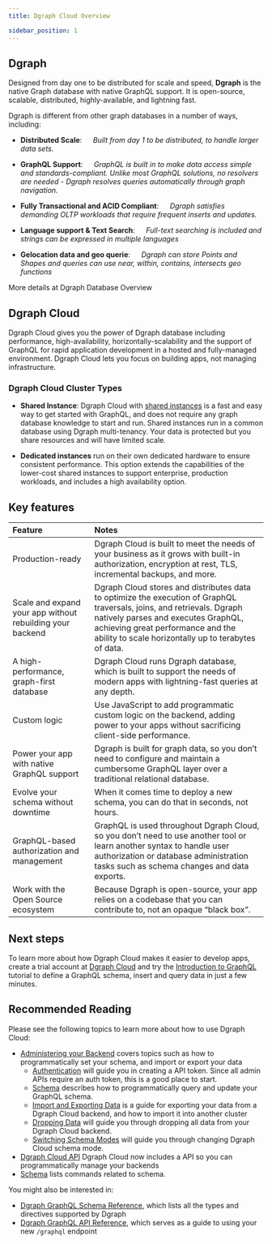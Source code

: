 ```yaml
---
title: Dgraph Cloud Overview

sidebar_position: 1
---
```


## Dgraph

Designed from day one to be distributed for scale and speed, **Dgraph** is the native Graph database with native GraphQL support. It is open-source, scalable, distributed, highly-available, and lightning fast.

Dgraph is different from other graph databases in a number of ways, including:

- **Distributed Scale**: &emsp; *Built from day 1 to be distributed, to handle larger data sets.*

- **GraphQL Support**: &emsp; *GraphQL is built in to make data access simple and standards-compliant. Unlike most GraphQL solutions, no resolvers are needed - Dgraph resolves queries automatically through graph navigation.*

- **Fully Transactional and ACID Compliant**: &emsp; *Dgraph satisfies demanding OLTP workloads that require frequent inserts and updates.*

- **Language support & Text Search**: &emsp; *Full-text searching is included and strings can be expressed in multiple languages*

- **Gelocation data and geo querie**: &emsp; *Dgraph can store Points and Shapes and queries can use near, within, contains, intersects geo functions*

More details at Dgraph Database Overview

## Dgraph Cloud 

Dgraph Cloud gives you the power of Dgraph database including performance, high-availability, horizontally-scalability and the support of GraphQL for rapid application development in a hosted and fully-managed environment. Dgraph Cloud lets you focus on building apps, not managing infrastructure.

### Dgraph Cloud Cluster Types

 - **Shared Instance**: Dgraph Cloud with [shared instances](https://cloud.dgraph.io/pricing?type=shared) is a fast and easy way to get started with GraphQL, and does not require any graph database knowledge to start and run. Shared instances run in a common database using Dgraph multi-tenancy. Your data is protected but you share resources and will have limited scale.

- **Dedicated instances** run on their own dedicated hardware to ensure consistent performance. This option extends the capabilities of the lower-cost shared instances to support enterprise, production workloads, and includes a high availability option.


## Key features

| Feature        | Notes     |
| :------------- | :------------- |
| Production-ready | Dgraph Cloud is  built to meet the needs of your business as it grows with built-in authorization, encryption at rest, TLS, incremental backups, and more. |
| Scale and expand your app without rebuilding your backend | Dgraph Cloud stores and distributes data to optimize the execution of GraphQL traversals, joins, and retrievals. Dgraph natively parses and executes GraphQL, achieving great performance and the ability to scale horizontally up to terabytes of data. |
| A high-performance, graph-first database | Dgraph Cloud runs Dgraph database, which is built to support the needs of modern apps with lightning-fast queries at any depth. |
| Custom logic | Use JavaScript to add programmatic custom logic on the backend, adding power to your apps without sacrificing client-side performance. |
| Power your app with native GraphQL support | Dgraph is built for graph data, so you don’t need to configure and maintain a cumbersome GraphQL layer over a traditional relational database. |
| Evolve your schema without downtime | When it comes time to deploy a new schema, you can do that in seconds, not hours. |
| GraphQL-based authorization and management | GraphQL is used throughout Dgraph Cloud, so you don’t need to use another tool or learn another syntax to handle user authorization or database administration tasks such as schema changes and data exports. |
| Work with the Open Source ecosystem | Because Dgraph is open-source, your app relies on a codebase that you can contribute to, not an opaque “black box”. |



## Next steps


To learn more about how Dgraph Cloud makes it easier to develop apps, create a
trial account at [Dgraph Cloud](https://cloud.dgraph.io) and try the [Introduction to GraphQL](https://dgraph.io/tour/graphqlintro/2/) tutorial to define a GraphQL schema, insert and query data in just a few minutes.

## Recommended Reading

Please see the following topics to learn more about how to use Dgraph Cloud:

- [Administering your Backend](/docs/deploy/admin/dgraph-administration) covers topics such as how to programmatically set your schema, and import or export your data
  - [Authentication](/docs/deploy/admin/dgraph-administration) will guide you in creating a API token. Since all admin APIs require an auth token, this is a good place to start.
  - [Schema](/docs/graphql/schema) describes how to programmatically query and update your GraphQL schema.
  - [Import and Exporting Data](/docs/howto/exportdata/about-export) is a guide for exporting your data from a Dgraph Cloud backend, and how to import it into another cluster
  - [Dropping Data](/docs/howto/drop-data) will guide you through dropping all data from your Dgraph Cloud backend.
  - [Switching Schema Modes](/docs/cloud/admin/schema-modes) will guide you through changing Dgraph Cloud schema mode.
- [Dgraph Cloud API](/docs/cloud/cloud-api) Dgraph Cloud now includes a API so you can programmatically manage your backends
- [Schema](/docs/cloud/cloud-api/schema) lists commands related to schema.


You might also be interested in:

- [Dgraph GraphQL Schema Reference](/docs/graphql/schema), which lists all the types and directives supported by Dgraph
- [Dgraph GraphQL API Reference](/docs/graphql/graphql-clients), which serves as a guide to using your new `/graphql` endpoint
